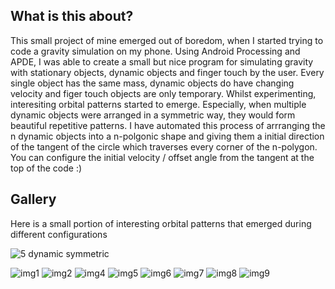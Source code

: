 ## What is this about?
This small project of mine emerged out of boredom, when I started trying to code a gravity simulation on my phone. 
Using Android Processing and APDE, I was able to create a small but nice program for simulating gravity with stationary objects, dynamic objects and 
finger touch by the user. Every single object has the same mass, dynamic objects do have changing velocity and figer touch objects are only temporary.
Whilst experimenting, interesiting orbital patterns started to emerge. Especially, when multiple dynamic objects were arranged in a symmetric way, they would
form beautiful repetitive patterns. I have automated this process of arrranging the n dynamic objects into a n-polgonic shape and giving them a initial direction of 
the tangent of the circle which traverses every corner of the n-polygon. You can configure the initial velocity / offset angle from the tangent at the top of the code :)


## Gallery
Here is a small portion of interesting orbital patterns that emerged during different configurations

![5 dynamic symmetric](media/5-dynamic.gif)

![img1](media/img1.jpeg)
![img2](media/img2.jpeg)
![img4](media/img4.jpeg)
![img5](media/img5.jpeg)
![img6](media/img6.jpeg)
![img7](media/img7.jpeg)
![img8](media/img8.jpeg)
![img9](media/img9.jpeg)
